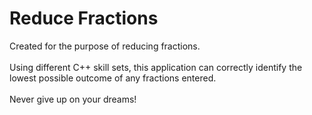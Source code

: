 # Reduce Fractions
Created for the purpose of reducing fractions. 
<br>
<br>
 Using different C++ skill sets, this application can correctly identify the lowest possible outcome of any fractions entered.<br>
 <br>
 Never give up on your dreams!
